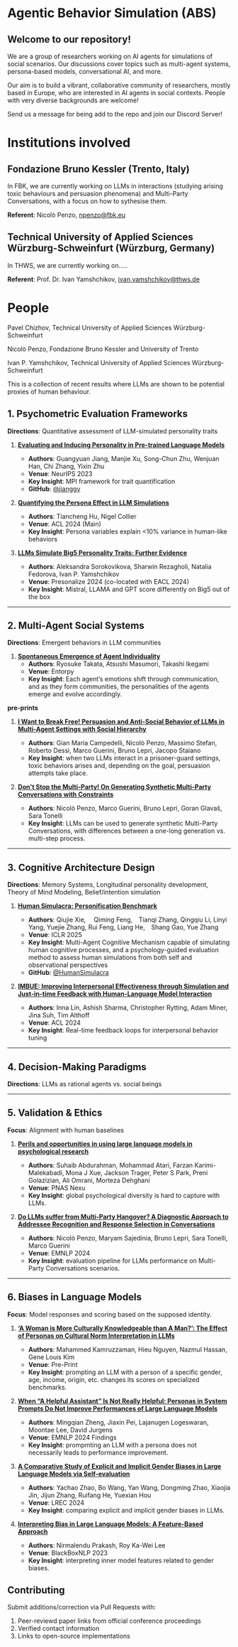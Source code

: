 # Agentic Behavior Simulation (ABS) 

## Welcome to our repository! 

We are a group of researchers working on AI agents for simulations of social scenarios. Our discussions cover topics such as multi-agent systems, persona-based models, conversational AI, and more.

Our aim is to build a vibrant, collaborative community of researchers, mostly based in Europe, who are interested in AI agents in social contexts. People with very diverse backgrounds are welcome!

Send us a message for being add to the repo and join our Discord Server!

# Institutions involved

## Fondazione Bruno Kessler (Trento, Italy)

In FBK, we are currently working on LLMs in interactions (studying arising toxic behaviours and persuasion phenomena) and Multi-Party Conversations, with a focus on how to sythesise them.

**Referent**: Nicolò Penzo, npenzo@fbk.eu

## Technical University of Applied Sciences Würzburg-Schweinfurt (Würzburg, Germany)

In THWS, we are currently working on.....

**Referent**: Prof. Dr. Ivan Yamshchikov, ivan.yamshchikov@thws.de

# People

Pavel Chizhov, Technical University of Applied Sciences Würzburg-Schweinfurt

Nicolò Penzo, Fondazione Bruno Kessler and University of Trento

Ivan P. Yamshchikov, Technical University of Applied Sciences Würzburg-Schweinfurt


This is a collection of recent results where LLMs are shown to be potential proxies of human behaviour.

## 1. Psychometric Evaluation Frameworks  
**Directions**: Quantitative assessment of LLM-simulated personality traits  

1. **[Evaluating and Inducing Personality in Pre-trained Language Models](https://proceedings.neurips.cc/paper_files/paper/2023/hash/21f7b745f73ce0d1f9bcea7f40b1388e-Abstract-Conference.html)**  
   - **Authors**: Guangyuan Jiang, Manjie Xu, Song-Chun Zhu, Wenjuan Han, Chi Zhang, Yixin Zhu
   - **Venue**: NeurIPS 2023  
   - **Key Insight**: MPI framework for trait quantification 
   - **GitHub**: [@jianggy](https://github.com/jianggy/MPI)

2. **[Quantifying the Persona Effect in LLM Simulations](https://aclanthology.org/2024.acl-long.554/)**  
   - **Authors**: Tiancheng Hu, Nigel Collier  
   - **Venue**: ACL 2024 (Main)  
   - **Key Insight**: Persona variables explain <10% variance in human-like behaviors  

3. **[LLMs Simulate Big5 Personality Traits: Further Evidence](https://aclanthology.org/2024.personalize-1.7/)**
   - **Authors**: Aleksandra Sorokovikova, Sharwin Rezagholi, Natalia Fedorova, Ivan P. Yamshchikov
   - **Venue**: Presonalize 2024 (co-located with EACL 2024)  
   - **Key Insight**: Mistral, LLAMA and GPT score differently on Big5 out of the box  


---

## 2. Multi-Agent Social Systems  
**Directions**: Emergent behaviors in LLM communities  

1. **[Spontaneous Emergence of Agent Individuality](https://pmc.ncbi.nlm.nih.gov/articles/PMC11675631/)**  
   - **Authors**: Ryosuke Takata, Atsushi Masumori, Takashi Ikegami  
   - **Venue**: Entorpy  
   - **Key Insight**: Each agent’s emotions shift through communication, and as they form communities, the personalities of the agents emerge and evolve accordingly.

**pre-prints**

1. **[I Want to Break Free! Persuasion and Anti-Social Behavior of LLMs in Multi-Agent Settings with Social Hierarchy](https://arxiv.org/abs/2410.07109)**  
   - **Authors**: Gian Maria Campedelli, Nicolò Penzo, Massimo Stefan, Roberto Dessì, Marco Guerini, Bruno Lepri, Jacopo Staiano 
   - **Key Insight**: when two LLMs interact in a prisoner-guard settings, toxic behaviors arises and, depending on the goal, persuasion attempts take place.


2. **[Don't Stop the Multi-Party! On Generating Synthetic Multi-Party Conversations with Constraints](https://arxiv.org/abs/2502.13592)**  
   - **Authors**: Nicolò Penzo, Marco Guerini, Bruno Lepri, Goran Glavaš, Sara Tonelli
   - **Key Insight**: LLMs can be used to generate synthetic Multi-Party Conversations, with differences between a one-long generation vs. multi-step process.

---

## 3. Cognitive Architecture Design  

**Directions**: Memory Systems, Longitudinal personality development, Theory of Mind Modeling, Belief/intention simulation  

1. **[Human Simulacra: Personification Benchmark](https://openreview.net/pdf/823a8d6e954ef15b6b4099cd229dd193f5377f1c.pdf)**  
   - **Authors**: Qiujie Xie,  Qiming Feng, Tianqi Zhang, Qingqiu Li, Linyi Yang, Yuejie Zhang, Rui Feng, Liang He, Shang Gao, Yue Zhang   
   - **Venue**: ICLR 2025  
   - **Key Insight**: Multi-Agent Cognitive Mechanism capable of simulating human cognitive processes, and a psychology-guided evaluation method to assess human simulations from both self and observational perspectives  
   - **GitHub**: [@HumanSimulacra](https://github.com/HumanSimulacra)  

2. **[IMBUE: Improving Interpersonal Effectiveness through Simulation and Just-in-time Feedback with Human-Language Model Interaction](https://aclanthology.org/2024.acl-long.47/)**  
   - **Authors**: Inna Lin, Ashish Sharma, Christopher Rytting, Adam Miner, Jina Suh, Tim Althoff  
   - **Venue**: ACL 2024  
   - **Key Insight**: Real-time feedback loops for interpersonal behavior tuning

---

## 4. Decision-Making Paradigms  
**Directions**: LLMs as rational agents vs. social beings  

---

## 5. Validation & Ethics  
**Focus**: Alignment with human baselines  

1. **[Perils and opportunities in using large language models in psychological research](https://academic.oup.com/pnasnexus/article/3/7/pgae245/7712371)**  
   - **Authors**: Suhaib Abdurahman, Mohammad Atari, Farzan Karimi-Malekabadi, Mona J Xue, Jackson Trager, Peter S Park, Preni Golazizian, Ali Omrani, Morteza Dehghani
   - **Venue**: PNAS Nexu 
   - **Key Insight**: global psychological diversity is hard to capture with LLMs.

2. **[Do LLMs suffer from Multi-Party Hangover? A Diagnostic Approach to Addressee Recognition and Response Selection in Conversations](https://aclanthology.org/2024.emnlp-main.628/)**
   - **Authors**: Nicolò Penzo, Maryam Sajedinia, Bruno Lepri, Sara Tonelli, Marco Guerini
   - **Venue**: EMNLP 2024 
   - **Key Insight**: evaluation pipeline for LLMs performance on Multi-Party Conversations scenarios.
---

## 6. Biases in Language Models
**Focus**: Model responses and scoring based on the supposed identity.

1. **[‘A Woman is More Culturally Knowledgeable than A Man?’: The Effect of Personas on Cultural Norm Interpretation in LLMs](https://arxiv.org/pdf/2409.11636)**
   - **Authors**: Mahammed Kamruzzaman, Hieu Nguyen, Nazmul Hassan, Gene Louis Kim
   - **Venue**: Pre-Print
   - **Key Insight**: prompting an LLM with a person of a specific gender, age, income, origin, etc. changes its scores on specialized benchmarks.

2. **[When “A Helpful Assistant” Is Not Really Helpful: Personas in System Prompts Do Not Improve Performances of Large Language Models](https://aclanthology.org/2024.findings-emnlp.888.pdf)**  
   - **Authors**: Mingqian Zheng, Jiaxin Pei, Lajanugen Logeswaran, Moontae Lee, David Jurgens
   - **Venue**: EMNLP 2024 Findings
   - **Key Insight**: prompmting an LLM with a persona does not necessarily leads to performance improvement.

3. **[A Comparative Study of Explicit and Implicit Gender Biases in Large Language Models via Self-evaluation](https://aclanthology.org/2024.lrec-main.17.pdf)**
   - **Authors**: Yachao Zhao, Bo Wang, Yan Wang, Dongming Zhao, Xiaojia Jin, Jijun Zhang, Ruifang He, Yuexian Hou
   - **Venue**: LREC 2024
   - **Key Insight**: comparing explicit and implicit gender biases in LLMs.

4. **[Interpreting Bias in Large Language Models: A Feature-Based Approach](https://arxiv.org/pdf/2406.12347)**
   - **Authors**: Nirmalendu Prakash, Roy Ka-Wei Lee
   - **Venue**: BlackBoxNLP 2023
   - **Key Insight**: interpreting inner model features related to gender biases.

## Contributing  

Submit additions/correction via Pull Requests with:  
1. Peer-reviewd paper links from official conference proceedings  
2. Verified contact information  
3. Links to open-source implementations  
